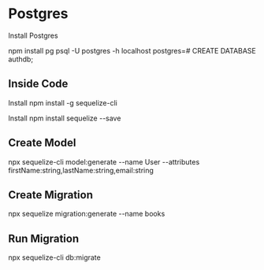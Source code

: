 # Postgres

Install Postgres

npm install pg
psql -U postgres -h localhost
postgres=# CREATE DATABASE authdb;

## Inside Code
Install npm install -g sequelize-cli

Install npm install sequelize --save

## Create Model
npx sequelize-cli model:generate --name User --attributes firstName:string,lastName:string,email:string

## Create Migration
npx sequelize migration:generate --name books

## Run Migration
npx sequelize-cli db:migrate

